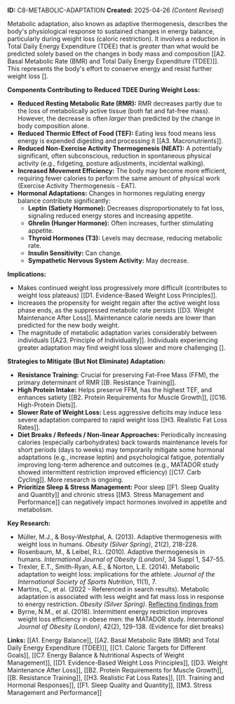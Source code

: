 **ID:** C8-METABOLIC-ADAPTATION **Created:** 2025-04-26 _(Content Revised)_

Metabolic adaptation, also known as adaptive thermogenesis, describes the body's physiological response to sustained changes in energy balance, particularly during weight loss (caloric restriction). It involves a reduction in Total Daily Energy Expenditure (TDEE) that is _greater_ than what would be predicted solely based on the changes in body mass and composition [[A2. Basal Metabolic Rate (BMR) and Total Daily Energy Expenditure (TDEE)]]. This represents the body's effort to conserve energy and resist further weight loss [].

**Components Contributing to Reduced TDEE During Weight Loss:**

- **Reduced Resting Metabolic Rate (RMR):** RMR decreases partly due to the loss of metabolically active tissue (both fat and fat-free mass). However, the decrease is often _larger_ than predicted by the change in body composition alone.
- **Reduced Thermic Effect of Food (TEF):** Eating less food means less energy is expended digesting and processing it [[A3. Macronutrients]].
- **Reduced Non-Exercise Activity Thermogenesis (NEAT):** A potentially significant, often subconscious, reduction in spontaneous physical activity (e.g., fidgeting, posture adjustments, incidental walking).
- **Increased Movement Efficiency:** The body may become more efficient, requiring fewer calories to perform the same amount of physical work (Exercise Activity Thermogenesis - EAT).
- **Hormonal Adaptations:** Changes in hormones regulating energy balance contribute significantly:
    - **Leptin (Satiety Hormone):** Decreases disproportionately to fat loss, signaling reduced energy stores and increasing appetite.
    - **Ghrelin (Hunger Hormone):** Often increases, further stimulating appetite.
    - **Thyroid Hormones (T3):** Levels may decrease, reducing metabolic rate.
    - **Insulin Sensitivity:** Can change.
    - **Sympathetic Nervous System Activity:** May decrease.

**Implications:**

- Makes continued weight loss progressively more difficult (contributes to weight loss plateaus) [[D1. Evidence-Based Weight Loss Principles]].
- Increases the propensity for weight regain after the active weight loss phase ends, as the suppressed metabolic rate persists [[D3. Weight Maintenance After Loss]]. Maintenance calorie needs are lower than predicted for the new body weight.
- The magnitude of metabolic adaptation varies considerably between individuals [[A23. Principle of Individuality]]. Individuals experiencing greater adaptation may find weight loss slower and more challenging [].

**Strategies to Mitigate (But Not Eliminate) Adaptation:**

- **Resistance Training:** Crucial for preserving Fat-Free Mass (FFM), the primary determinant of RMR [[B. Resistance Training]].
- **High Protein Intake:** Helps preserve FFM, has the highest TEF, and enhances satiety [[B2. Protein Requirements for Muscle Growth]], [[C16. High-Protein Diets]].
- **Slower Rate of Weight Loss:** Less aggressive deficits may induce less severe adaptation compared to rapid weight loss [[H3. Realistic Fat Loss Rates]].
- **Diet Breaks / Refeeds / Non-linear Approaches:** Periodically increasing calories (especially carbohydrates) back towards maintenance levels for short periods (days to weeks) may temporarily mitigate some hormonal adaptations (e.g., increase leptin) and psychological fatigue, potentially improving long-term adherence and outcomes (e.g., MATADOR study showed intermittent restriction improved efficiency) [[C17. Carb Cycling]]. More research is ongoing.
- **Prioritize Sleep & Stress Management:** Poor sleep [[F1. Sleep Quality and Quantity]] and chronic stress [[M3. Stress Management and Performance]] can negatively impact hormones involved in appetite and metabolism.

**Key Research:**

- Müller, M.J., & Bosy-Westphal, A. (2013). Adaptive thermogenesis with weight loss in humans. _Obesity (Silver Spring)_, 21(2), 218-228.
- Rosenbaum, M., & Leibel, R.L. (2010). Adaptive thermogenesis in humans. _International Journal of Obesity (London)_, 34 Suppl 1, S47-55.
- Trexler, E.T., Smith-Ryan, A.E., & Norton, L.E. (2014). Metabolic adaptation to weight loss: implications for the athlete. _Journal of the International Society of Sports Nutrition_, 11(1), 7.
- Martins, C., et al. (2022 - Referenced in search results). Metabolic adaptation is associated with less weight and fat mass loss in response to energy restriction. _Obesity (Silver Spring)_. [Reflecting findings from](https://www.uab.edu/reporter/research-innovation/does-your-body-really-fight-against-weight-loss-this-scientist-explains-why-the-research-says-no)
- Byrne, N.M., et al. (2018). Intermittent energy restriction improves weight loss efficiency in obese men: the MATADOR study. _International Journal of Obesity (London)_, 42(2), 129-138. (Evidence for diet breaks)

**Links:** [[A1. Energy Balance]], [[A2. Basal Metabolic Rate (BMR) and Total Daily Energy Expenditure (TDEE)]], [[C1. Caloric Targets for Different Goals]], [[C7. Energy Balance & Nutritional Aspects of Weight Management]], [[D1. Evidence-Based Weight Loss Principles]], [[D3. Weight Maintenance After Loss]], [[B2. Protein Requirements for Muscle Growth]], [[B. Resistance Training]], [[H3. Realistic Fat Loss Rates]], [[I1. Training and Hormonal Responses]], [[F1. Sleep Quality and Quantity]], [[M3. Stress Management and Performance]]